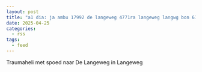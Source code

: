 ```yaml
---
layout: post
title: "a1 dia: ja ambu 17992 de langeweg 4771ra langeweg langwg bon 61413"
date: 2025-04-25
categories: 
  - rss
tags: 
  - feed
---
```


Traumaheli met spoed naar De Langeweg in Langeweg
